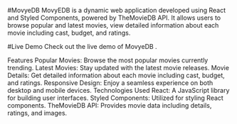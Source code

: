 #MovyeDB
MovyEDB is a dynamic web application developed using React and Styled Components, powered by TheMovieDB API. It allows users to browse popular and latest movies, view detailed information about each movie including cast, budget, and ratings.

#Live Demo
Check out the live demo of MovyeDB .

Features
Popular Movies: Browse the most popular movies currently trending.
Latest Movies: Stay updated with the latest movie releases.
Movie Details: Get detailed information about each movie including cast, budget, and ratings.
Responsive Design: Enjoy a seamless experience on both desktop and mobile devices.
Technologies Used
React: A JavaScript library for building user interfaces.
Styled Components: Utilized for styling React components.
TheMovieDB API: Provides movie data including details, ratings, and images.
